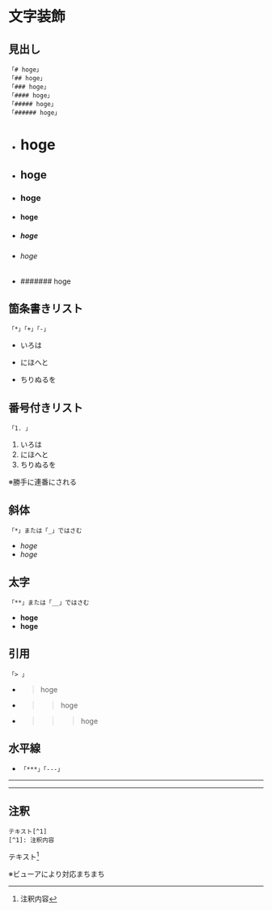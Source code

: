 # 文字装飾

## 見出し
```
「# hoge」
「## hoge」
「### hoge」
「#### hoge」
「##### hoge」
「###### hoge」
```
* # hoge
* ## hoge
* ### hoge
* #### hoge
* ##### hoge
* ###### hoge
* ####### hoge

## 箇条書きリスト
`「*」「+」「-」`
* いろは
+ にほへと
- ちりぬるを

## 番号付きリスト
`「1. 」`
1. いろは
1. にほへと
1. ちりぬるを

※勝手に連番にされる

## 斜体 
`「*」または「_」ではさむ`

* *hoge*
* _hoge_

## 太字

`「**」または「__」ではさむ`

* **hoge**
* __hoge__

## 引用
`「> 」`
* > hoge
* >> hoge
* >>> hoge

## 水平線
* `「***」「---」`
***
---

## 注釈
```
テキスト[^1]
[^1]: 注釈内容
```
テキスト[^1]

[^1]: 注釈内容

※ビューアにより対応まちまち